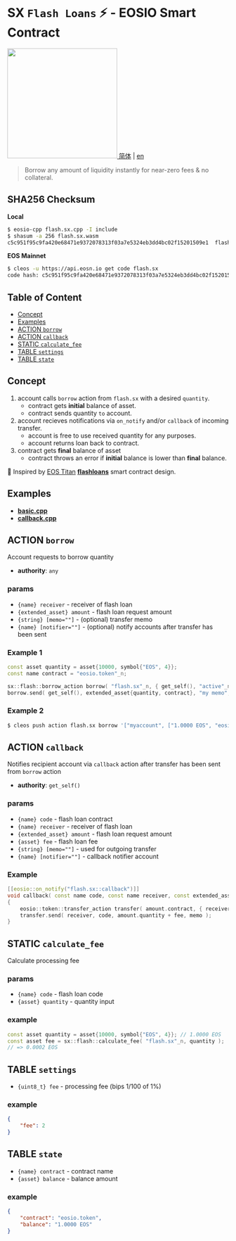 # SX `Flash Loans` ⚡️ - EOSIO Smart Contract

<a href="https://www.slowmist.com/en/security-audit-certificate.html?id=6150d086bd850b2ef57078becdbd773838c77a3edcb00d75e85dc569c56b536a"><img width=250px src="https://www.slowmist.com/images/Logo-Security-Audit.png?v=1.1" /></a><a href="https://www.slowmist.com/security-audit-certificate.html?id=6150d086bd850b2ef57078becdbd773838c77a3edcb00d75e85dc569c56b536a"> 简体</a> | <a href="https://www.slowmist.com/en/security-audit-certificate.html?id=6150d086bd850b2ef57078becdbd773838c77a3edcb00d75e85dc569c56b536a">en</a>

> Borrow any amount of liquidity instantly for near-zero fees & no collateral.

## SHA256 Checksum

**Local**
```bash
$ eosio-cpp flash.sx.cpp -I include
$ shasum -a 256 flash.sx.wasm
c5c951f95c9fa420e68471e9372078313f03a7e5324eb3dd4bc02f15201509e1  flash.sx.wasm
```

**EOS Mainnet**
```bash
$ cleos -u https://api.eosn.io get code flash.sx
code hash: c5c951f95c9fa420e68471e9372078313f03a7e5324eb3dd4bc02f15201509e1
```

## Table of Content

- [Concept](#concept)
- [Examples](#examples)
- [ACTION `borrow`](#action-borrow)
- [ACTION `callback`](#action-callback)
- [STATIC `calculate_fee`](#static-calculate_fee)
- [TABLE `settings`](#action-settings)
- [TABLE `state`](#action-state)

## Concept

1. account calls `borrow` action from `flash.sx` with a desired `quantity`.
    - contract gets **initial** balance of asset.
    - contract sends quantity `to` account.
2. account recieves notifications via `on_notify` and/or `callback` of incoming transfer.
    - account is free to use received quantity for any purposes.
    - account returns loan back to contract.
3. contract gets **final** balance of asset
    - contract throws an error if **initial** balance is lower than **final** balance.

🙏 Inspired by [EOS Titan](http://eostitan.com) **[flashloans](https://github.com/CryptoMechanics/flashloans)** smart contract design.

## Examples

- [**basic.cpp**](/examples/basic.cpp)
- [**callback.cpp**](/examples/callback.cpp)

## ACTION `borrow`

Account requests to borrow quantity

- **authority**: `any`

### params

- `{name} receiver` - receiver of flash loan
- `{extended_asset} amount` - flash loan request amount
- `{string} [memo=""]` - (optional) transfer memo
- `{name} [notifier=""]` - (optional) notify accounts after transfer has been sent

### Example 1

```c++
const asset quantity = asset{10000, symbol{"EOS", 4}};
const name contract = "eosio.token"_n;

sx::flash::borrow_action borrow( "flash.sx"_n, { get_self(), "active"_n });
borrow.send( get_self(), extended_asset{quantity, contract}, "my memo", "notifyme" );
```

### Example 2

```bash
$ cleos push action flash.sx borrow '["myaccount", ["1.0000 EOS", "eosio.token"], "my memo", "notifyme"]' -p myaccount
```

## ACTION `callback`

Notifies recipient account via `callback` action after transfer has been sent from `borrow` action

- **authority**: `get_self()`

### params

- `{name} code` - flash loan contract
- `{name} receiver` - receiver of flash loan
- `{extended_asset} amount` - flash loan request amount
- `{asset} fee` - flash loan fee
- `{string} [memo=""]` - used for outgoing transfer
- `{name} [notifier=""]` - callback notifier account

### Example

```c++
[[eosio::on_notify("flash.sx::callback")]]
void callback( const name code, const name receiver, const extended_asset amount, const asset fee, const string memo, const name notifier )
{
    eosio::token::transfer_action transfer( amount.contract, { receiver, "active"_n });
    transfer.send( receiver, code, amount.quantity + fee, memo );
}
```

## STATIC `calculate_fee`

Calculate processing fee

### params

- `{name} code` - flash loan code
- `{asset} quantity` - quantity input

### example

```c++
const asset quantity = asset{10000, symbol{"EOS", 4}}; // 1.0000 EOS
const asset fee = sx::flash::calculate_fee( "flash.sx"_n, quantity );
// => 0.0002 EOS
```

## TABLE `settings`

- `{uint8_t} fee` - processing fee (bips 1/100 of 1%)

### example

```json
{
    "fee": 2
}
```

## TABLE `state`

- `{name} contract` - contract name
- `{asset} balance` - balance amount

### example

```json
{
    "contract": "eosio.token",
    "balance": "1.0000 EOS"
}
```
